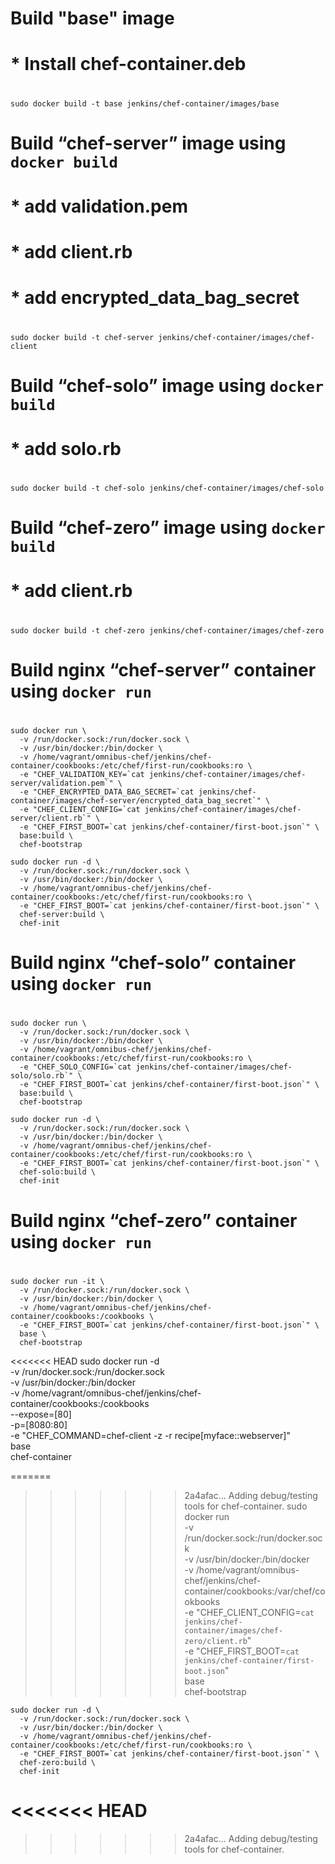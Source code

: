 
#
# Build "base" image
#   * Install chef-container.deb
#
    sudo docker build -t base jenkins/chef-container/images/base

#
# Build “chef-server” image using `docker build`
#   * add validation.pem
#   * add client.rb
#   * add encrypted_data_bag_secret
#
    sudo docker build -t chef-server jenkins/chef-container/images/chef-client

#
# Build “chef-solo” image using `docker build`
#   * add solo.rb
#
    sudo docker build -t chef-solo jenkins/chef-container/images/chef-solo

#
# Build “chef-zero” image using `docker build`
#   * add client.rb
#
    sudo docker build -t chef-zero jenkins/chef-container/images/chef-zero

#
# Build nginx “chef-server” container using `docker run`
#
    sudo docker run \
      -v /run/docker.sock:/run/docker.sock \
      -v /usr/bin/docker:/bin/docker \
      -v /home/vagrant/omnibus-chef/jenkins/chef-container/cookbooks:/etc/chef/first-run/cookbooks:ro \
      -e "CHEF_VALIDATION_KEY=`cat jenkins/chef-container/images/chef-server/validation.pem`" \
      -e "CHEF_ENCRYPTED_DATA_BAG_SECRET=`cat jenkins/chef-container/images/chef-server/encrypted_data_bag_secret`" \
      -e "CHEF_CLIENT_CONFIG=`cat jenkins/chef-container/images/chef-server/client.rb`" \
      -e "CHEF_FIRST_BOOT=`cat jenkins/chef-container/first-boot.json`" \
      base:build \
      chef-bootstrap

    sudo docker run -d \
      -v /run/docker.sock:/run/docker.sock \
      -v /usr/bin/docker:/bin/docker \
      -v /home/vagrant/omnibus-chef/jenkins/chef-container/cookbooks:/etc/chef/first-run/cookbooks:ro \
      -e "CHEF_FIRST_BOOT=`cat jenkins/chef-container/first-boot.json`" \
      chef-server:build \
      chef-init

#
# Build nginx “chef-solo” container using `docker run`
#
    sudo docker run \
      -v /run/docker.sock:/run/docker.sock \
      -v /usr/bin/docker:/bin/docker \
      -v /home/vagrant/omnibus-chef/jenkins/chef-container/cookbooks:/etc/chef/first-run/cookbooks:ro \
      -e "CHEF_SOLO_CONFIG=`cat jenkins/chef-container/images/chef-solo/solo.rb`" \
      -e "CHEF_FIRST_BOOT=`cat jenkins/chef-container/first-boot.json`" \
      base:build \
      chef-bootstrap

    sudo docker run -d \
      -v /run/docker.sock:/run/docker.sock \
      -v /usr/bin/docker:/bin/docker \
      -v /home/vagrant/omnibus-chef/jenkins/chef-container/cookbooks:/etc/chef/first-run/cookbooks:ro \
      -e "CHEF_FIRST_BOOT=`cat jenkins/chef-container/first-boot.json`" \
      chef-solo:build \
      chef-init

#
# Build nginx “chef-zero” container using `docker run`
#
    sudo docker run -it \
      -v /run/docker.sock:/run/docker.sock \
      -v /usr/bin/docker:/bin/docker \
      -v /home/vagrant/omnibus-chef/jenkins/chef-container/cookbooks:/cookbooks \
      -e "CHEF_FIRST_BOOT=`cat jenkins/chef-container/first-boot.json`" \
      base \
      chef-bootstrap

<<<<<<< HEAD
    sudo docker run -d \
      -v /run/docker.sock:/run/docker.sock \
      -v /usr/bin/docker:/bin/docker \
      -v /home/vagrant/omnibus-chef/jenkins/chef-container/cookbooks:/cookbooks \
      --expose=[80] \
      -p=[8080:80] \
      -e "CHEF_COMMAND=chef-client -z -r recipe[myface::webserver]" \
      base \
      chef-container

=======
>>>>>>> 2a4afac... Adding debug/testing tools for chef-container.
    sudo docker run \
      -v /run/docker.sock:/run/docker.sock \
      -v /usr/bin/docker:/bin/docker \
      -v /home/vagrant/omnibus-chef/jenkins/chef-container/cookbooks:/var/chef/cookbooks \
      -e "CHEF_CLIENT_CONFIG=`cat jenkins/chef-container/images/chef-zero/client.rb`" \
      -e "CHEF_FIRST_BOOT=`cat jenkins/chef-container/first-boot.json`" \
      base \
      chef-bootstrap

    sudo docker run -d \
      -v /run/docker.sock:/run/docker.sock \
      -v /usr/bin/docker:/bin/docker \
      -v /home/vagrant/omnibus-chef/jenkins/chef-container/cookbooks:/etc/chef/first-run/cookbooks:ro \
      -e "CHEF_FIRST_BOOT=`cat jenkins/chef-container/first-boot.json`" \
      chef-zero:build \
      chef-init
<<<<<<< HEAD
=======

>>>>>>> 2a4afac... Adding debug/testing tools for chef-container.
